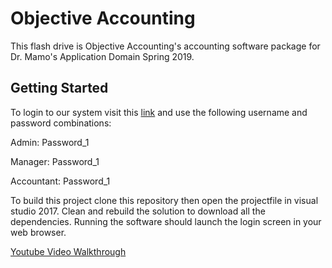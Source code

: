 # Objective Accounting

This flash drive is Objective Accounting's accounting software package for Dr. Mamo's Application Domain Spring 2019.

## Getting Started

To login to our system visit this [link](http://objectiveaccounting.azurewebsites.net) and use the following username and password combinations:

Admin: Password_1

Manager: Password_1

Accountant: Password_1

To build this project clone this repository then open the projectfile in visual studio 2017.  Clean and rebuild the solution to download all the dependencies.  Running the software should launch the login screen in your web browser.

[Youtube Video Walkthrough](https://www.youtube.com/playlist?list=PLYUVDriFPonOVfmYx3xxFesUQXbmPAlTh)
